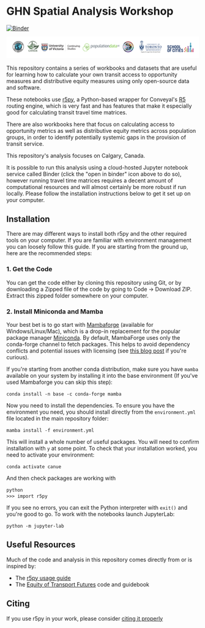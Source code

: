 # GHN Spatial Analysis Workshop

[![Binder](https://mybinder.org/badge_logo.svg)](https://mybinder.org/v2/gh/wklumpen/ghn-r5py-workshop/HEAD)

![sponsors](img/sponsor_banner.png)

This repository contains a series of workbooks and datasets that are useful for learning how to calculate your own transit access to opportunity measures and distributive equity measures using only open-source data and software.

These notebooks use [r5py](https://r5py.readthedocs.io/en/stable/), a Python-based wrapper for Conveyal's [R5](https://github.com/conveyal/r5) routing engine, which is very fast and has features that make it especially good for calculating transit travel time matrices.

There are also workbooks here that focus on calculating access to opportunity metrics as well as distributive equity metrics across population groups, in order to identify potentially systemic gaps in the provision of transit service.

This repository's analysis focuses on Calgary, Canada.

It is possible to run this analysis using a cloud-hosted Jupyter notebook service called Binder (click the "open in binder" icon above to do so), however running travel time matrices requires a decent amount of computational resources and will almost certainly be more robust if run locally. Please follow the installation instructions below to get it set up on your computer.

## Installation
There are may different ways to install both r5py and the other required tools on your computer. If you are familiar with environment management you can loosely follow this guide. If you are starting from the ground up, here are the recommended steps:

### 1. Get the Code
You can get the code either by cloning this repository using Git, or by downloading a Zipped file of the code by going to Code -> Download ZIP. Extract this zipped folder somewhere on your computer.

### 2. Install Miniconda and Mamba
Your best bet is to go start with [Mambaforge](https://github.com/conda-forge/miniforge#mambaforge) (available for Windows/Linux/Mac), which is a drop-in replacement for the popular package manager [Miniconda](https://docs.conda.io/en/latest/miniconda.html). By default, MambaForge uses only the conda-forge channel to fetch packages. This helps to avoid dependency conflicts and potential issues with licensing (see [this blog post](https://florianwilhelm.info/2021/09/Handling_Anaconda_without_getting_constricted/) if you're curious).

If you're starting from another conda distribution, make sure you have `mamba` available on your system by installing it into the base environment (If you've used Mambaforge you can skip this step):

    conda install -n base -c conda-forge mamba

Now you need to install the dependencies. To ensure you have the environment you need, you should install directly from the `environment.yml` file located in the main repository folder:

    mamba install -f environment.yml

This will install a whole number of useful packages. You will need to confirm installation with `y` at some point. To check that your installation worked, you need to activate your environment:

    conda activate canue

And then check packages are working with

    python
    >>> import r5py

If you see no errors, you can exit the Python interpreter with `exit()` and you're good to go. To work with the notebooks launch JupyterLab:

    python -m jupyter-lab

## Useful Resources
Much of the code and analysis in this repository comes directly from or is inspired by:

- The [r5py usage guide](https://r5py.readthedocs.io/en/stable/notebooks/basic-usage.html)
- The [Equity of Transport Futures](https://github.com/wklumpen/equity-transport-futures) code and guidebook

## Citing
If you use r5py in your work, please consider [citing it properly](https://github.com/r5py/r5py#citation)